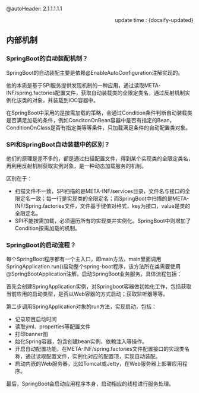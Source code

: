 @autoHeader: 2.1.1.1.1.1


<p align="right">update time : {docsify-updated}</p>

## 内部机制

### SpringBoot的自动装配机制？

SpringBoot的自动装配主要是依赖@EnableAutoConfiguration注解实现的。

他的本质是基于SPI服务提供发现机制的一种应用，通过读取META-INF/spring.factories配置文件，获取自动装载类的全限定类名，通过反射机制实例化该类的对象，并装载到IOC容器中。

在SpringBoot中采用的是按需加载的策略，会通过Condition条件判断自动装载类是否满足加载的条件，例如ConditonOnBean容器中是否有指定的Bean，ConditionOnClass是否有指定类等等条件，只加载满足条件的自动配置类对象。

### SPI和SpringBoot自动装载中的区别？

他们的原理是差不多的，都是通过扫描配置文件，得到某个实现类的全限定类名，再利用反射机制获取实例对象，是一种动态加载服务的机制。

区别在于：

- 扫描文件不一致，SPI扫描的是META-INF/services目录，文件名与接口的全限定名一致；每一行是实现类的全限定名；而SpringBoot中扫描的是META-INF/Spring.factories文件，文件基于键值对格式，key为接口，value是类的全限定名。
- SPI不能按需加载，必须遍历所有的实现类并实例化。SpringBoot中则增加了Condition按需加载的机制。

### SpringBoot的启动流程？

每个SpringBoot程序都有一个主入口，即main方法，main里面调用SpringApplication.run()启动整个spring-boot程序，该方法所在类需要使用@SpringBootApplication注解，启动SpringBoot业务服务，具体流程包括：

首先会创建SpringApplication实例，对Springboot容器做初始化工作，包括获取当前应用的启动类型，是否以Web容器的方式启动；获取监听器等等。

第二步调用SpringApplication对象的run方法，实现启动，包括：

- 记录项目启动时间
- 读取yml、properties等配置文件
- 打印banner图
- 始化Spring容器，包含创建bean实例、依赖注入等操作。
- 开启自动配置功能，在META-INF/spring.factories文件配置接口的实现类名称，通过读取配置文件，实例化对应的配置项，实现自动装配。
- 启动内嵌的Web服务器，比如Tomcat或Jetty，在Web服务器上部署应用程序。

最后，SpringBoot会启动应用程序本身，启动相应的线程进行服务处理。

